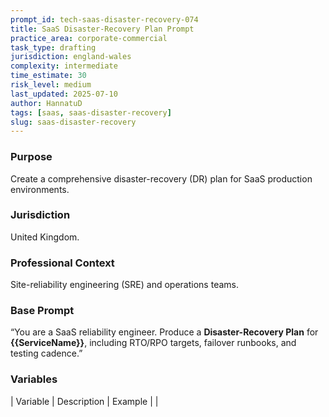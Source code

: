 ```yaml
---
prompt_id: tech-saas-disaster-recovery-074
title: SaaS Disaster-Recovery Plan Prompt
practice_area: corporate-commercial
task_type: drafting
jurisdiction: england-wales
complexity: intermediate
time_estimate: 30
risk_level: medium
last_updated: 2025-07-10
author: HannatuD
tags: [saas, saas-disaster-recovery]
slug: saas-disaster-recovery
---
```


### Purpose  
Create a comprehensive disaster-recovery (DR) plan for SaaS production environments.

### Jurisdiction  
United Kingdom.

### Professional Context  
Site-reliability engineering (SRE) and operations teams.

### Base Prompt  
“You are a SaaS reliability engineer. Produce a **Disaster-Recovery Plan** for **{{ServiceName}}**, including RTO/RPO targets, failover runbooks, and testing cadence.”

### Variables  
| Variable | Description | Example |
|

